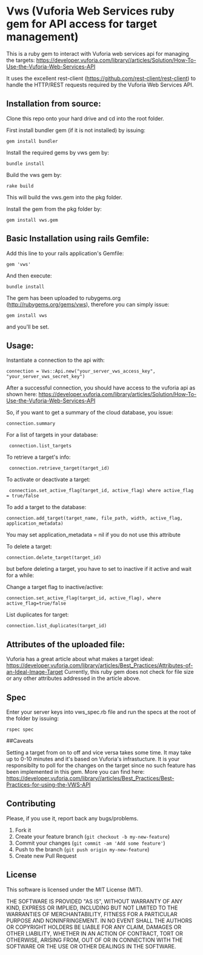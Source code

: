 # Vws (Vuforia Web Services ruby gem for API access for target management)

This is a ruby gem to interact with Vuforia web services api for managing the targets:
https://developer.vuforia.com/library//articles/Solution/How-To-Use-the-Vuforia-Web-Services-API

It uses the excellent rest-client (https://github.com/rest-client/rest-client) to handle the
HTTP/REST requests required by the Vuforia Web Services API.

## Installation from source:

Clone this repo onto your hard drive and cd into the root folder.

First install bundler gem (if it is not installed) by issuing:

    gem install bundler

Install the required gems by vws gem by:

    bundle install

Build the vws gem by:

    rake build

This will build the vws.gem into the pkg folder.

Install the gem from the pkg folder by:

    gem install vws.gem


## Basic Installation using rails Gemfile: 


Add this line to your rails application's Gemfile:

    gem 'vws'

And then execute:

    bundle install


The gem has been uploaded to rubygems.org (http://rubygems.org/gems/vws), therefore you can simply issue:

    gem install vws 
    
and you'll be set.


## Usage:

Instantiate a connection to the api with:

    connection = Vws::Api.new("your_server_vws_access_key", "your_server_vws_secret_key")

After a successful connection, you should have access to the vuforia api as shown here:
https://developer.vuforia.com/library/articles/Solution/How-To-Use-the-Vuforia-Web-Services-API

So, if you want to get a summary of the cloud database, you issue:

    connection.summary

For a list of targets in your database:

     connection.list_targets

To retrieve a target's info:
     
     connection.retrieve_target(target_id)

To activate or deactivate a target:
    
     connection.set_active_flag(target_id, active_flag) where active_flag = true/false

To add a target to the database:

    connection.add_target(target_name, file_path, width, active_flag, application_metadata)
You may set application_metadata = nil if you do not use this attribute

To delete a target:
    
    connection.delete_target(target_id)

but before deleting a target, you have to set to inactive if it active and
wait for a while:

Change a target flag to inactive/active:
    
    connection.set_active_flag(target_id, active_flag), where active_flag=true/false

List duplicates for target:

    connection.list_duplicates(target_id)

## Attributes of the uploaded file:
Vuforia has a great article about what makes a target ideal:
https://developer.vuforia.com/library/articles/Best_Practices/Attributes-of-an-Ideal-Image-Target
Currently, this ruby gem does not check for file size or any other attributes addressed in the article above.


## Spec

Enter your server keys into vws_spec.rb file and run the specs at the root 
of the folder by issuing:

    rspec spec


##Caveats

Setting a target from on to off and vice versa takes some time. It may take up to
0-10 minutes and it's based on Vuforia's infrastucture. It is your responsibilty 
to poll for the changes on the target since no such feature has been implemented
in this gem. More you can find here: https://developer.vuforia.com/library//articles/Best_Practices/Best-Practices-for-using-the-VWS-API

## Contributing

Please, if you use it, report back any bugs/problems.

1. Fork it
2. Create your feature branch (`git checkout -b my-new-feature`)
3. Commit your changes (`git commit -am 'Add some feature'`)
4. Push to the branch (`git push origin my-new-feature`)
5. Create new Pull Request

## License

This software is licensed under the MIT License (MIT).

THE SOFTWARE IS PROVIDED "AS IS", WITHOUT WARRANTY OF ANY KIND, EXPRESS OR IMPLIED, INCLUDING BUT NOT LIMITED TO THE WARRANTIES OF MERCHANTABILITY, FITNESS FOR A PARTICULAR PURPOSE AND NONINFRINGEMENT. IN NO EVENT SHALL THE AUTHORS OR COPYRIGHT HOLDERS BE LIABLE FOR ANY CLAIM, DAMAGES OR OTHER LIABILITY, WHETHER IN AN ACTION OF CONTRACT, TORT OR OTHERWISE, ARISING FROM, OUT OF OR IN CONNECTION WITH THE SOFTWARE OR THE USE OR OTHER DEALINGS IN THE SOFTWARE.
